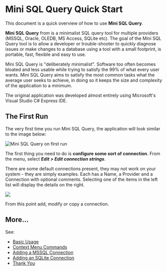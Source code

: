 Mini SQL Query Quick Start
=================

This document is a quick overview of how to use **Mini SQL Query**.

**Mini SQL Query** from is a minimalist SQL query tool for multiple providers (MSSQL, Oracle, OLEDB, MS Access, SQLite etc). The goal of the Mini SQL Query tool is to allow a developer or trouble-shooter to quickly diagnose issues or make changes to a database using a tool with a small footprint, is portable, fast, flexible and easy to use.

Mini SQL Query is "deliberately minimalist". Software too often becomes bloated and less usable while trying to satisfy the 99% of what every user wants. Mini SQL Query aims to satisfy the most common tasks what the average user seeks to achieve, in doing so it keeps the size and complexity of the application to a minimum. 

The original application was developed almost entirely using Microsoft's Visual Studio C# Express IDE.


The First Run
--------------

The very first time you run Mini SQL Query, the application will look similar to the image below:

![Mini SQL Query on first run](https://github.com/paul-kohler-au/minisqlquery/blob/master/src/Docs/Mini-SQL-Query.png)
 
The first thing you need to do is **configure some sort of connection**. From the menu, select ***Edit > Edit connection strings***. 
 
There are some default connections present, they may not work on your system - they are simply examples. Each has a Name, a Provider and a Connection with optional comments. Selecting one of the items in the left list will display the details on the right.

![](https://github.com/paul-kohler-au/minisqlquery/blob/master/src/Docs/Mini-SQL-Query--Edit-Connection-Strings.png)

From this point add, modify or copy a connection. 

More...
-------

See:

- [Basic Usage](https://github.com/paul-kohler-au/minisqlquery/blob/master/src/Docs/Basic%20Usage.md)
- [Context Menu Commands](https://github.com/paul-kohler-au/minisqlquery/blob/master/src/Docs/Context%20Menu%20Commands.md)
- [Adding a MSSQL Connection](https://github.com/paul-kohler-au/minisqlquery/blob/master/src/Docs/Adding%20a%20MSSQL%20Connection.md)
- [Adding an SQLite Connection](https://github.com/paul-kohler-au/minisqlquery/blob/master/src/Docs/Adding%20an%20SQLite%20Connection.md)
- [Thank You](https://github.com/paul-kohler-au/minisqlquery/blob/master/src/Docs/Thank%20You.md)

